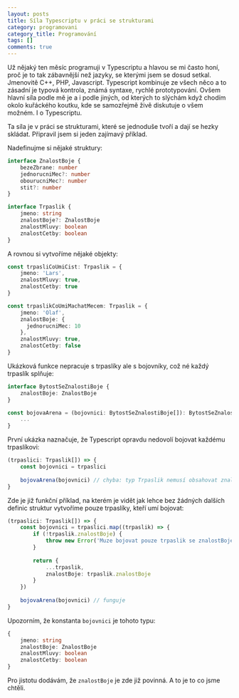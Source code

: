 ```yaml
---
layout: posts
title: Síla Typescriptu v práci se strukturami
category: programovani
category_title: Programování
tags: []
comments: true
---
```

Už nějaký ten měsíc programuji v Typescriptu a hlavou se mi často honí, proč je to tak zábavnější než jazyky, se kterými jsem se dosud setkal. Jmenovitě C++, PHP, Javascript. Typescript kombinuje ze všech něco a to zásadní je typová kontrola, známá syntaxe, rychlé prototypování. Ovšem hlavní síla podle mě je a i podle jiných, od kterých to slýchám když chodím okolo kuřáckého koutku, kde se samozřejmě živě diskutuje o všem možném. I o Typescriptu.

Ta síla je v práci se strukturami, které se jednoduše tvoří a dají se hezky skládat. Připravil jsem si jeden zajímavý příklad.

Nadefinujme si nějaké struktury:
```typescript
interface ZnalostBoje {
	bezeZbrane: number
	jednorucniMec?: number
	obourucniMec?: number
	stit?: number
}

interface Trpaslik {
	jmeno: string
	znalostBoje?: ZnalostBoje
	znalostMluvy: boolean
	znalostCetby: boolean
}
```

A rovnou si vytvoříme nějaké objekty:
```typescript
const trpasliCoUmiCist: Trpaslik = {
	jmeno: 'Lars',
	znalostMluvy: true,
	znalostCetby: true
}

const trpaslikCoUmiMachatMecem: Trpaslik = {
	jmeno: 'Olaf',
	znalostBoje: {
	  jednorucniMec: 10
	},
	znalostMluvy: true,
	znalostCetby: false
}
```

Ukázková funkce nepracuje s trpaslíky ale s bojovníky, což né každý trpaslík splňuje:
```typescript
interface BytostSeZnalostiBoje {
	znalostBoje: ZnalostBoje
}

const bojovaArena = (bojovnici: BytostSeZnalostiBoje[]): BytostSeZnalostiBoje => {
	...
}
```

První ukázka naznačuje, že Typescript opravdu nedovolí bojovat každému trpaslíkovi:
```typescript
(trpaslici: Trpaslik[]) => {
	const bojovnici = trpaslici
	
	bojovaArena(bojovnici) // chyba: typ Trpaslik nemusí obsahovat znalostBoje
}
```

Zde je již funkční příklad, na kterém je vidět jak lehce bez žádných dalších definic struktur vytvoříme pouze trpaslíky, kteří umí bojovat:
```typescript
(trpaslici: Trpaslik[]) => {
	const bojovnici = trpaslici.map((trpaslik) => {
		if (!trpaslik.znalostBoje) {
			throw new Error('Muze bojovat pouze trpaslik se znalostBoje.')
		}
		
		return {
			...trpaslik,
			znalostBoje: trpaslik.znalostBoje
		}
	})
	
	bojovaArena(bojovnici) // funguje
}
```

Upozorním, že konstanta `bojovnici` je tohoto typu:
```typescript
{
	jmeno: string
	znalostBoje: ZnalostBoje
	znalostMluvy: boolean
	znalostCetby: boolean
}
```
Pro jistotu dodávám, že `znalostBoje` je zde již povinná. A to je to co jsme chtěli.